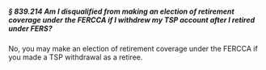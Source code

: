 ##### § 839.214 Am I disqualified from making an election of retirement coverage under the FERCCA if I withdrew my TSP account after I retired under FERS? #####

No, you may make an election of retirement coverage under the FERCCA if you made a TSP withdrawal as a retiree.